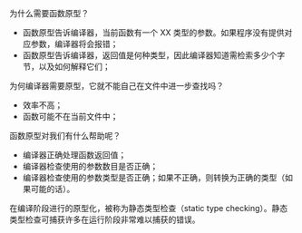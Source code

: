 为什么需要函数原型？

- 函数原型告诉编译器，当前函数有一个 XX 类型的参数。如果程序没有提供对应参数，编译器将会报错；
- 函数原型告诉编译器，返回值是何种类型，因此编译器知道需检索多少个字节，以及如何解释它们；



为何编译器需要原型，它就不能自己在文件中进一步查找吗？

- 效率不高；
- 函数可能不在当前文件中；



函数原型对我们有什么帮助呢？

- 编译器正确处理函数返回值；
- 编译器检查使用的参数数目是否正确；
- 编译器检查使用的参数类型是否正确；如果不正确，则转换为正确的类型（如果可能的话）。



在编译阶段进行的原型化，被称为静态类型检查（static type checking）。静态类型检查可捕获许多在运行阶段非常难以捕获的错误。



